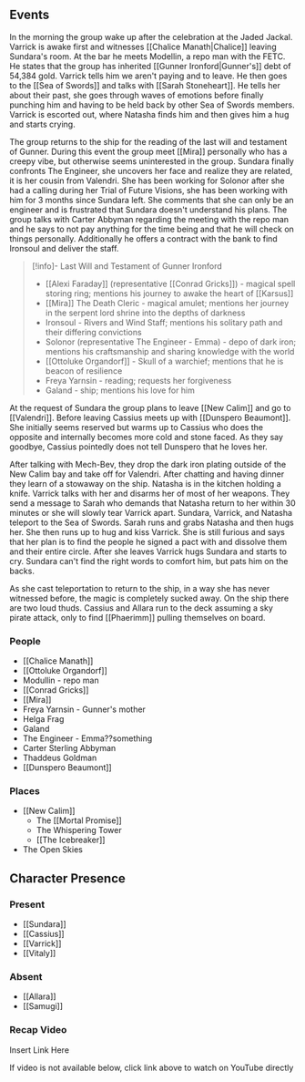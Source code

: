 ## Events
In the morning the group wake up after the celebration at the Jaded Jackal. Varrick is awake first and witnesses [[Chalice Manath|Chalice]] leaving Sundara's room. At the bar he meets Modellin, a repo man with the FETC. He states that the group has inherited [[Gunner Ironford|Gunner's]] debt of 54,384 gold. Varrick tells him we aren't paying and to leave. He then goes to the [[Sea of Swords]] and talks with [[Sarah Stoneheart]]. He tells her about their past, she goes through waves of emotions before finally punching him and having to be held back by other Sea of Swords members. Varrick is escorted out, where Natasha finds him and then gives him a hug and starts crying.

The group returns to the ship for the reading of the last will and testament of Gunner. During this event the group meet [[Mira]] personally who has a creepy vibe, but otherwise seems uninterested in the group. Sundara finally confronts The Engineer, she uncovers her face and realize they are related, it is her cousin from Valendri. She has been working for Solonor after she had a calling during her Trial of Future Visions, she has been working with him for 3 months since Sundara left. She comments that she can only be an engineer and is frustrated that Sundara doesn't understand his plans. The group talks with Carter Abbyman regarding the meeting with the repo man and he says to not pay anything for the time being and that he will check on things personally. Additionally he offers a contract with the bank to find Ironsoul and deliver the staff.

> [!info]- Last Will and Testament of Gunner Ironford  
> - [[Alexi Faraday]] (representative [[Conrad Gricks]]) - magical spell storing ring; mentions his journey to awake the heart of [[Karsus]]
> - [[Mira]] The Death Cleric - magical amulet; mentions her journey in the serpent lord shrine into the depths of darkness
> - Ironsoul - Rivers and Wind Staff; mentions his solitary path and their differing convictions
> - Solonor (representative The Engineer - Emma) - depo of dark iron; mentions his craftsmanship and sharing knowledge with the world
> - [[Ottoluke Organdorf]] - Skull of a warchief; mentions that he is beacon of resilience
> - Freya Yarnsin - reading; requests her forgiveness
> - Galand - ship; mentions his love for him

At the request of Sundara the group plans to leave [[New Calim]] and go to [[Valendri]]. Before leaving Cassius meets up with [[Dunspero Beaumont]]. She initially seems reserved but warms up to Cassius who does the opposite and internally becomes more cold and stone faced. As they say goodbye, Cassius pointedly does not tell Dunspero that he loves her.

After talking with Mech-Bev, they drop the dark iron plating outside of the New Calim bay and take off for Valendri. After chatting and having dinner they learn of a stowaway on the ship. Natasha is in the kitchen holding a knife. Varrick talks with her and disarms her of most of her weapons. They send a message to Sarah who demands that Natasha return to her within 30 minutes or she will slowly tear Varrick apart. Sundara, Varrick, and Natasha teleport to the Sea of Swords. Sarah runs and grabs Natasha and then hugs her. She then runs up to hug and kiss Varrick. She is still furious and says that her plan is to find the people he signed a pact with and dissolve them and their entire circle. After she leaves Varrick hugs Sundara and starts to cry. Sundara can't find the right words to comfort him, but pats him on the backs. 

As she cast teleportation to return to the ship, in a way she has never witnessed before, the magic is completely sucked away. On the ship there are two loud thuds. Cassius and Allara run to the deck assuming a sky pirate attack, only to find [[Phaerimm]] pulling themselves on board.


### People
- [[Chalice Manath]] 
- [[Ottoluke Organdorf]] 
- Modullin - repo man
- [[Conrad Gricks]] 
- [[Mira]] 
- Freya Yarnsin - Gunner's mother
- Helga Frag
- Galand
- The Engineer - Emma??something
- Carter Sterling Abbyman
- Thaddeus Goldman
- [[Dunspero Beaumont]] 

### Places 
- [[New Calim]] 
	- The [[Mortal Promise]] 
	- The Whispering Tower
	- [[The Icebreaker]] 
- The Open Skies

## Character Presence 
### Present
- [[Sundara]] 
- [[Cassius]] 
- [[Varrick]] 
- [[Vitaly]] 
### Absent
- [[Allara]] 
- [[Samugi]] 

### Recap Video
Insert Link Here

If video is not available below, click link above to watch on YouTube directly